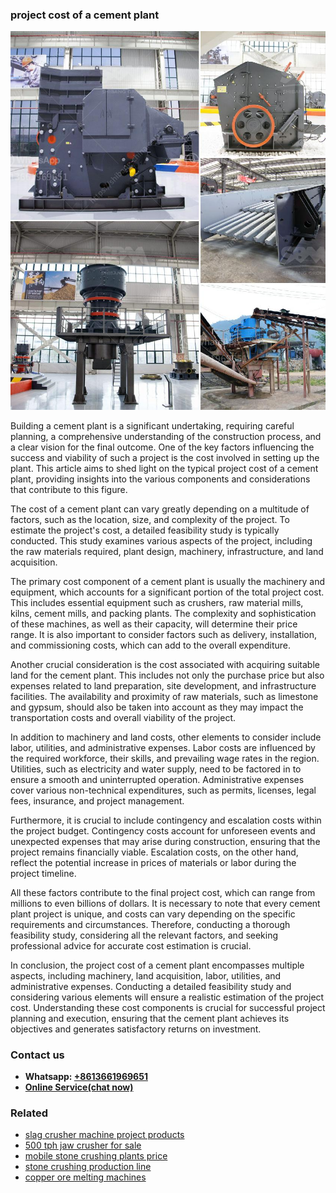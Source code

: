 <h3>project cost of a cement plant</h3><img src='1708498215.jpg' alt=''><p>Building a cement plant is a significant undertaking, requiring careful planning, a comprehensive understanding of the construction process, and a clear vision for the final outcome. One of the key factors influencing the success and viability of such a project is the cost involved in setting up the plant. This article aims to shed light on the typical project cost of a cement plant, providing insights into the various components and considerations that contribute to this figure.</p><p>The cost of a cement plant can vary greatly depending on a multitude of factors, such as the location, size, and complexity of the project. To estimate the project's cost, a detailed feasibility study is typically conducted. This study examines various aspects of the project, including the raw materials required, plant design, machinery, infrastructure, and land acquisition.</p><p>The primary cost component of a cement plant is usually the machinery and equipment, which accounts for a significant portion of the total project cost. This includes essential equipment such as crushers, raw material mills, kilns, cement mills, and packing plants. The complexity and sophistication of these machines, as well as their capacity, will determine their price range. It is also important to consider factors such as delivery, installation, and commissioning costs, which can add to the overall expenditure.</p><p>Another crucial consideration is the cost associated with acquiring suitable land for the cement plant. This includes not only the purchase price but also expenses related to land preparation, site development, and infrastructure facilities. The availability and proximity of raw materials, such as limestone and gypsum, should also be taken into account as they may impact the transportation costs and overall viability of the project.</p><p>In addition to machinery and land costs, other elements to consider include labor, utilities, and administrative expenses. Labor costs are influenced by the required workforce, their skills, and prevailing wage rates in the region. Utilities, such as electricity and water supply, need to be factored in to ensure a smooth and uninterrupted operation. Administrative expenses cover various non-technical expenditures, such as permits, licenses, legal fees, insurance, and project management.</p><p>Furthermore, it is crucial to include contingency and escalation costs within the project budget. Contingency costs account for unforeseen events and unexpected expenses that may arise during construction, ensuring that the project remains financially viable. Escalation costs, on the other hand, reflect the potential increase in prices of materials or labor during the project timeline.</p><p>All these factors contribute to the final project cost, which can range from millions to even billions of dollars. It is necessary to note that every cement plant project is unique, and costs can vary depending on the specific requirements and circumstances. Therefore, conducting a thorough feasibility study, considering all the relevant factors, and seeking professional advice for accurate cost estimation is crucial.</p><p>In conclusion, the project cost of a cement plant encompasses multiple aspects, including machinery, land acquisition, labor, utilities, and administrative expenses. Conducting a detailed feasibility study and considering various elements will ensure a realistic estimation of the project cost. Understanding these cost components is crucial for successful project planning and execution, ensuring that the cement plant achieves its objectives and generates satisfactory returns on investment.</p><h3>Contact us</h3><ul><li><strong>Whatsapp:&nbsp;<a href="https://wa.me/8613661969651">+8613661969651</a></strong></li><li><a href="https://swt.shibang-china.com/?git&amp;zhl&amp;project cost of a cement plant"><strong>Online Service(chat now)</strong></a></li></ul><h3>Related</h3><ul><li><a href='slag crusher machine project products.md'>slag crusher machine project products</a></li><li><a href='500 tph jaw crusher for sale.md'>500 tph jaw crusher for sale</a></li><li><a href='mobile stone crushing plants price.md'>mobile stone crushing plants price</a></li><li><a href='stone crushing production line.md'>stone crushing production line</a></li><li><a href='copper ore melting machines.md'>copper ore melting machines</a></li></ul>